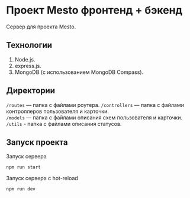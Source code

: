 # Проект Mesto фронтенд + бэкенд

Сервер для проекта Mesto.

## Технологии

1. Node.js.
2. express.js.
3. MongoDB (с использованием MongoDB Compass).

## Директории

`/routes` — папка с файлами роутера.
`/controllers` — папка с файлами контроллеров пользователя и карточки.  
`/models` — папка с файлами описания схем пользователя и карточки. 
`/utils` - папка с файлами описания статусов.

## Запуск проекта

Запуск сервера

```
npm run start
```

Запуск сервера с hot-reload

```
npm run dev
```
